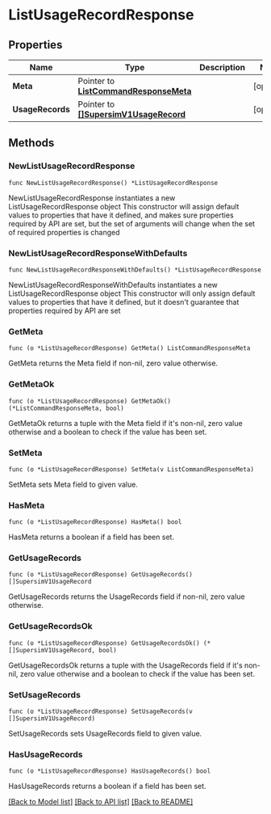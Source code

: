 # ListUsageRecordResponse

## Properties

Name | Type | Description | Notes
------------ | ------------- | ------------- | -------------
**Meta** | Pointer to [**ListCommandResponseMeta**](ListCommandResponse_meta.md) |  | [optional] 
**UsageRecords** | Pointer to [**[]SupersimV1UsageRecord**](SupersimV1UsageRecord.md) |  | [optional] 

## Methods

### NewListUsageRecordResponse

`func NewListUsageRecordResponse() *ListUsageRecordResponse`

NewListUsageRecordResponse instantiates a new ListUsageRecordResponse object
This constructor will assign default values to properties that have it defined,
and makes sure properties required by API are set, but the set of arguments
will change when the set of required properties is changed

### NewListUsageRecordResponseWithDefaults

`func NewListUsageRecordResponseWithDefaults() *ListUsageRecordResponse`

NewListUsageRecordResponseWithDefaults instantiates a new ListUsageRecordResponse object
This constructor will only assign default values to properties that have it defined,
but it doesn't guarantee that properties required by API are set

### GetMeta

`func (o *ListUsageRecordResponse) GetMeta() ListCommandResponseMeta`

GetMeta returns the Meta field if non-nil, zero value otherwise.

### GetMetaOk

`func (o *ListUsageRecordResponse) GetMetaOk() (*ListCommandResponseMeta, bool)`

GetMetaOk returns a tuple with the Meta field if it's non-nil, zero value otherwise
and a boolean to check if the value has been set.

### SetMeta

`func (o *ListUsageRecordResponse) SetMeta(v ListCommandResponseMeta)`

SetMeta sets Meta field to given value.

### HasMeta

`func (o *ListUsageRecordResponse) HasMeta() bool`

HasMeta returns a boolean if a field has been set.

### GetUsageRecords

`func (o *ListUsageRecordResponse) GetUsageRecords() []SupersimV1UsageRecord`

GetUsageRecords returns the UsageRecords field if non-nil, zero value otherwise.

### GetUsageRecordsOk

`func (o *ListUsageRecordResponse) GetUsageRecordsOk() (*[]SupersimV1UsageRecord, bool)`

GetUsageRecordsOk returns a tuple with the UsageRecords field if it's non-nil, zero value otherwise
and a boolean to check if the value has been set.

### SetUsageRecords

`func (o *ListUsageRecordResponse) SetUsageRecords(v []SupersimV1UsageRecord)`

SetUsageRecords sets UsageRecords field to given value.

### HasUsageRecords

`func (o *ListUsageRecordResponse) HasUsageRecords() bool`

HasUsageRecords returns a boolean if a field has been set.


[[Back to Model list]](../README.md#documentation-for-models) [[Back to API list]](../README.md#documentation-for-api-endpoints) [[Back to README]](../README.md)


